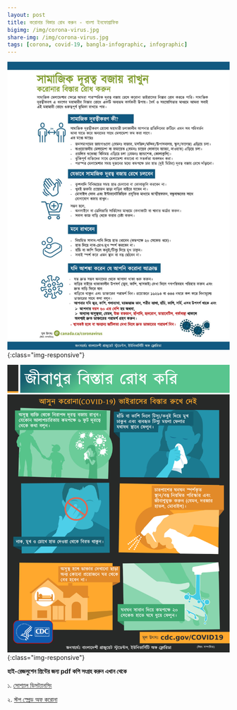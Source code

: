 ```yaml
---
layout: post
title: করোনার বিস্তার রোধ করুন - বাংলা ইনফোগ্রাফিক
bigimg: /img/corona-virus.jpg
share-img: /img/corona-virus.jpg
tags: [corona, covid-19, bangla-infographic, infographic]
---
```


![সামাজিক দূরত্ব বজায় রাখুন](/img/corona_social_dist.jpg){:class="img-responsive"}

![করোনার বিস্তার রুখে দিন](/img/stop-corona.jpg){:class="img-responsive"}

**হাই-রেজলুশেন প্রিন্টের জন্য pdf কপি সংগ্রহ করুন এখান থেকে**

১. [সোশ্যাল ডিসট্যানসিং](https://sajidrahman.github.io/static/social-distancing-infograph-bangla.pdf)

২. [স্টপ স্প্রেড অফ করোনা](https://sajidrahman.github.io/static/stop-the-spread-of-germs-bangla.pdf)
